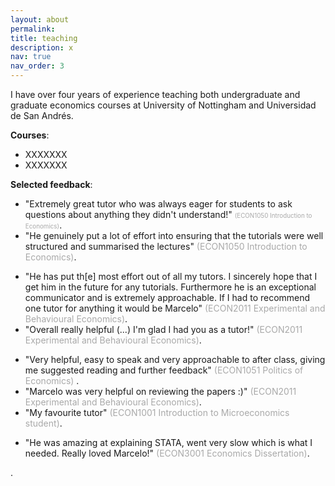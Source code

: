 ```yaml
---
layout: about
permalink: 
title: teaching
description: x
nav: true
nav_order: 3
---
```


<!-- For now, this page is assumed to be a static description of your courses. You can convert it to a collection similar to `_projects/` so that you can have a dedicated page for each course.

Organize your courses by years, topics, or universities, however you like! -->

I have over four years of experience teaching both undergraduate and graduate economics courses at University of Nottingham and Universidad de San Andrés.

**Courses**:
- XXXXXXX
- XXXXXXX

**Selected feedback**:

<!-- 2021-2022: -->
- "Extremely great tutor who was always eager for students to ask questions about anything they didn't understand!" <span style="color:#A9A9A9; font-size:0.7em">(ECON1050 Introduction to Economics)</span>.
- "He genuinely put a lot of effort into ensuring that the tutorials were well structured and summarised the lectures" <span style="color:#A9A9A9">(ECON1050 Introduction to Economics)</span>.
<!-- 2022-2023: -->
- "He has put th[e] most effort out of all my tutors. I sincerely hope that I get him in the future for any tutorials. Furthermore he is an exceptional communicator and is extremely approachable. If I had to recommend one tutor for anything it would be Marcelo" <span style="color:#A9A9A9">(ECON2011 Experimental and Behavioural Economics)</span>.
- "Overall really helpful (...) I'm glad I had you as a tutor!" <span style="color:#A9A9A9">(ECON2011 Experimental and Behavioural Economics)</span>.
<!-- 2023-2024: -->
- "Very helpful, easy to speak and very approachable to after class, giving me suggested reading and further feedback" <span style="color:#A9A9A9">(ECON1051 Politics of Economics) </span>.
- "Marcelo was very helpful on reviewing the papers :)" <span style="color:#A9A9A9">(ECON2011 Experimental and Behavioural Economics)</span>.
- "My favourite tutor" <span style="color:#A9A9A9">(ECON1001 Introduction to Microeconomics student)</span>.
<!-- 2024-2025: -->
<!-- - "Marcelo explained things clearly" (ECON3001 Economics Dissertation) -->
<!-- - "[V]ery helpful and approachable" (ECON3001 Economics Dissertation) -->
- "He was amazing at explaining STATA, went very slow which is what I needed. Really loved Marcelo!" <span style="color:#A9A9A9">(ECON3001 Economics Dissertation)</span>.

<span style="color:gray"></span>.